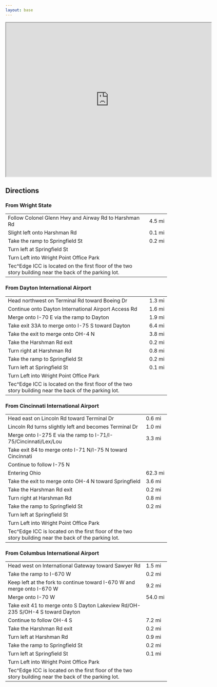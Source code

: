 ```yaml
---
layout: base
---
```

<div class="container">

<iframe src="https://mapsengine.google.com/map/u/0/embed?mid=zBQRgyLFcISg.kWLNRVdo-dkE" width="640" height="480"></iframe>

<h2>Directions</h2>
<h3>From Wright State</h3>
<table class="table">
<tr><td>Follow Colonel Glenn Hwy and Airway Rd to Harshman Rd</td><td>4.5 mi</td></tr>
<tr><td>Slight left onto Harshman Rd</td><td>0.1 mi</td></tr>
<tr><td>Take the ramp to Springfield St</td><td>0.2 mi</td></tr>
<tr><td>Turn left at Springfield St</td><td></td></tr>
<tr><td>Turn Left into Wright Point Office Park</td><td></td></tr>
<tr><td>Tec^Edge ICC is located on the first floor of the two story building near the back of the parking lot.</td><td></td></tr>
</table>
<h3>From Dayton International Airport</h3>
<table class="table">
<tr><td>Head northwest on Terminal Rd toward Boeing Dr</td><td>1.3 mi</td></tr>
<tr><td>Continue onto Dayton International Airport Access Rd</td><td>1.6 mi</td></tr>
<tr><td>Merge onto I-70 E via the ramp to Dayton</td><td>1.9 mi</td></tr>
<tr><td>Take exit 33A to merge onto I-75 S toward Dayton</td><td>6.4 mi</td></tr>
<tr><td>Take the exit to merge onto OH-4 N</td><td>3.8 mi</td></tr>
<tr><td>Take the Harshman Rd exit</td><td>0.2 mi</td></tr>
<tr><td>Turn right at Harshman Rd</td><td>0.8 mi</td></tr>
<tr><td>Take the ramp to Springfield St</td><td>0.2 mi</td></tr>
<tr><td>Turn left at Springfield St</td><td>0.1 mi</td></tr>
<tr><td>Turn Left into Wright Point Office Park</td><td></td></tr>
<tr><td>Tec^Edge ICC is located on the first floor of the two story building near the back of the parking lot.</td><td></td></tr>
</table>
<h3>From Cincinnati International Airport</h3>
<table class="table">
<tr><td>Head east on Lincoln Rd toward Terminal Dr</td><td>0.6 mi</td></tr>
<tr><td>Lincoln Rd turns slightly left and becomes Terminal Dr</td><td>1.0 mi</td></tr>
<tr><td>Merge onto I-275 E via the ramp to I-71/I-75/Cincinnati/Lex/Lou</td><td>3.3 mi</td></tr>
<tr><td>Take exit 84 to merge onto I-71 N/I-75 N toward Cincinnati</td><td></td></tr>
<tr><td>Continue to follow I-75 N</td><td></td></tr>
<tr><td>Entering Ohio</td><td>62.3 mi</td></tr>
<tr><td>Take the exit to merge onto OH-4 N toward Springfield</td><td>3.6 mi</td></tr>
<tr><td>Take the Harshman Rd exit</td><td>0.2 mi</td></tr>
<tr><td>Turn right at Harshman Rd</td><td>0.8 mi</td></tr>
<tr><td>Take the ramp to Springfield St</td><td>0.2 mi</td></tr>
<tr><td>Turn left at Springfield St</td><td></td></tr>
<tr><td>Turn Left into Wright Point Office Park</td><td></td></tr>
<tr><td>Tec^Edge ICC is located on the first floor of the two story building near the back of the parking lot.</td><td></td></tr>
</table>
<h3>From Columbus International Airport</h3>
<table class="table">
<tr><td>Head west on International Gateway toward Sawyer Rd</td><td>1.5 mi</td></tr>
<tr><td>Take the ramp to I-670 W</td><td>0.2 mi</td></tr>
<tr><td>Keep left at the fork to continue toward I-670 W and merge onto I-670 W</td><td>9.2 mi</td></tr>
<tr><td>Merge onto I-70 W</td><td>54.0 mi</td></tr>
<tr><td>Take exit 41 to merge onto S Dayton Lakeview Rd/OH-235 S/OH-4 S toward Dayton</td><td></td></tr> 
<tr><td>Continue to follow OH-4 S</td><td>7.2 mi</td></tr>
<tr><td>Take the Harshman Rd exit</td><td>0.2 mi</td></tr>
<tr><td>Turn left at Harshman Rd</td><td>0.9 mi</td></tr>
<tr><td>Take the ramp to Springfield St</td><td>0.2 mi</td></tr>
<tr><td>Turn left at Springfield St</td><td>0.1 mi</td></tr>
<tr><td>Turn Left into Wright Point Office Park</td><td></td></tr>
<tr><td>Tec^Edge ICC is located on the first floor of the two story building near the back of the parking lot.</td><td></td></tr>
</table>
</div>
